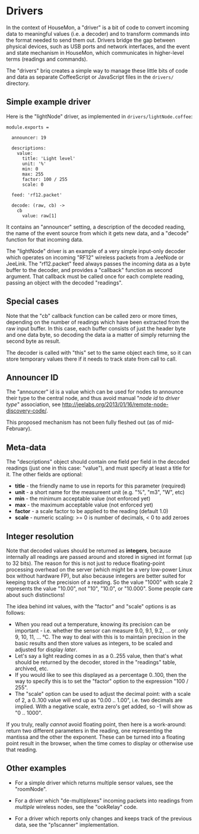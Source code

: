# Drivers

In the context of HouseMon, a "driver" is a bit of code to convert incoming
data to meaningful values (i.e. a decoder) and to transform commands into the
format needed to send them out. Drivers bridge the gap between physical devices,
such as USB ports and network interfaces, and the event and state mechanism in
HouseMon, which communicates in higher-level terms (readings and commands).

The "drivers" briq creates a simple way to manage these little bits of code and
data as separate CoffeeScript or JavaScript files in the `drivers/` directory.

## Simple example driver

Here is the "lightNode" driver, as implemented in `drivers/lightNode.coffee`:

    module.exports =

      announcer: 19

      descriptions:
        value:
          title: 'Light level'
          unit: '%'
          min: 0
          max: 255
          factor: 100 / 255
          scale: 0

      feed: 'rf12.packet'

      decode: (raw, cb) ->
        cb
          value: raw[1]

It contains an "announcer" setting, a description of the decoded reading, the
name of the event source from which it gets new data, and a "decode" function
for that incoming data.

The "lightNode" driver is an example of a very simple input-only decoder which
operates on incoming "RF12" wireless packets from a JeeNode or JeeLink. The
"rf12.packet" feed always passes the incoming data as a byte buffer to the
decoder, and provides a "callback" function as second argument. That callback
must be called once for each complete reading, passing an object with the
decoded "readings".

## Special cases

Note that the "cb" callback function can be called zero or more times, depending
on the number of readings which have been extracted from the raw input buffer.
In this case, each buffer consists of just the header byte and one data byte,
so decoding the data ia a matter of simply returning the second byte as result.

The decoder is called with "this" set to the same object each time, so it can
store temporary values there if it needs to track state from call to call.

## Announcer ID

The "announcer" id is a value which can be used for nodes to announce their
type to the central node, and thus avoid manual "_node id_ to _driver type_"
association, see <http://jeelabs.org/2013/01/16/remote-node-discovery-code/>.

This proposed mechanism has not been fully fleshed out (as of mid-February).

## Meta-data

The "descriptions" object should contain one field per field in the decoded
readings (just one in this case: "value"), and must specify at least a title
for it. The other fields are optional:

* **title** - the friendly name to use in reports for this parameter (required)
* **unit** - a short name for the measureent unit (e.g. "%", "m3", "W", etc)
* **min** - the minimum acceptable value (not enforced yet)
* **max** - the maximum acceptable value (not enforced yet)
* **factor** - a scale factor to be applied to the reading (default 1.0)
* **scale** - numeric scaling: >= 0 is number of decimals, < 0 to add zeroes

## Integer resolution

Note that decoded values should be returned as **integers**, because internally
all readings are passed around and stored in signed int format (up to 32 bits).
The reason for this is not just to reduce floating-point processing overhead on
the server (which might be a very low-power Linux box without hardware FP), but
also because integers are better suited for keeping track of the precision of
a reading. So the value "1000" with scale 2 represents the value "10.00", not
"10", "10.0", or "10.000". Some people care about such distinctions!

The idea behind int values, with the "factor" and "scale" options is as follows:

* When you read out a temperature, knowing its precision can be important - i.e.
  whether the sensor can measure 9.0, 9.1, 9.2, ... or only 9, 10, 11, ... °C.
  The way to deal with this is to maintain precision in the basic results and
  then store values as integers, to be scaled and adjusted for display *later*.
* Let's say a light reading comes in as a 0..255 value, then that's what should
  be returned by the decoder, stored in the "readings" table, archived, etc.
* If you would like to see this displayed as a percentage 0..100, then the way
  to specify this is to set the "factor" option to the expression "100 / 255".
* The "scale" option can be used to adjust the decimal point: with a scale of 2,
  a 0..100 value will end up as "0.00 .. 1.00", i.e. two decimals are implied.
  With a negative scale, extra zero's get added, so -1 will show as "0 .. 1000".

If you truly, really _cannot_ avoid floating point, then here is a work-around:
return two different parameters in the reading, one representing the mantissa
and the other the exponent. These can be turned into a floating point result
in the browser, when the time comes to display or otherwise use that reading.

## Other examples

* For a simple driver which returns multiple sensor values, see the "roomNode".

* For a driver which "de-multiplexes" incoming packets into readings from
  _multiple_ wireless nodes, see the "ookRelay" code.

* For a driver which reports only changes and keeps track of the previous data,
  see the "p1scanner" implementation.
